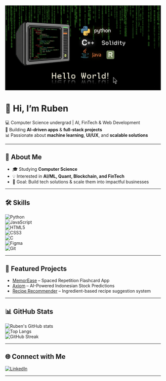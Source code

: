![Banner](banner.jpg)

# 👋 Hi, I’m Ruben  
💻 Computer Science undergrad | AI, FinTech & Web Development  
🚀 Building **AI-driven apps** & **full-stack projects**  
📊 Passionate about **machine learning**, **UI/UX**, and **scalable solutions**

---

## 🚀 About Me  
- 🎓 Studying **Computer Science**  
- 💡 Interested in **AI/ML, Quant, Blockchain, and FinTech**    
- 🎯 Goal: Build tech solutions & scale them into impactful businesses  

---

## 🛠 Skills  
![Python](https://img.shields.io/badge/Python-3776AB?style=for-the-badge&logo=python&logoColor=white)  
![JavaScript](https://img.shields.io/badge/JavaScript-F7DF1E?style=for-the-badge&logo=javascript&logoColor=black)  
![HTML5](https://img.shields.io/badge/HTML5-E34F26?style=for-the-badge&logo=html5&logoColor=white)  
![CSS3](https://img.shields.io/badge/CSS3-1572B6?style=for-the-badge&logo=css3&logoColor=white)  
![C](https://img.shields.io/badge/C-00599C?style=for-the-badge&logo=c&logoColor=white)  
![Figma](https://img.shields.io/badge/Figma-F24E1E?style=for-the-badge&logo=figma&logoColor=white)  
![Git](https://img.shields.io/badge/Git-F05032?style=for-the-badge&logo=git&logoColor=white)

---

## 📌 Featured Projects  
- [MemorEase](https://github.com/daemon-10k/SRS_Flashcard) – Spaced Repetition Flashcard App 
- [Axiom](https://github.com/daemon-10k/Axiom) – AI-Powered Indonesian Stock Predictions  
- [Recipe Recommender](https://github.com/daemon-10k/CulinAIre) – Ingredient-based recipe suggestion system  

---

## 📊 GitHub Stats  
![Ruben's GitHub stats](https://github-readme-stats.vercel.app/api?username=daemon-10k&show_icons=true&theme=radical)  
![Top Langs](https://github-readme-stats.vercel.app/api/top-langs/?username=daemon-10k&layout=compact&theme=radical)  
![GitHub Streak](https://github-readme-streak-stats.herokuapp.com/?user=daemon-10k&theme=radical)

---

## 🌐 Connect with Me  
[![LinkedIn](https://img.shields.io/badge/LinkedIn-0A66C2?style=for-the-badge&logo=linkedin&logoColor=white)](https://www.linkedin.com/in/seraphim-ruben-udjung-483b8a246/)  

---
